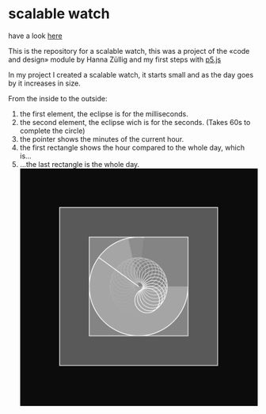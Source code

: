 # scalable watch
have a look [here](https://matthiasmeierkoch.github.io/creativewatch/)

This is the repository for a scalable watch, this was a project of the «code and design» module by Hanna Züllig and my first steps with [p5.js](https://p5js.org)

In my project I created a scalable watch, it starts small and as the day goes by it increases in size.

From the inside to the outside:
1. the first element, the eclipse is for the milliseconds.
2. the second element, the eclipse wich is for the seconds. (Takes 60s to complete the circle)
3. the pointer shows the minutes of the current hour.
4. the first rectangle shows the hour compared to the whole day, which is… 
5. …the last rectangle is the whole day.
![scalable watch](https://github.com/matthiasmeierkoch/creativewatch/blob/gh-pages/assets/creativewatch.png "watch interface")
